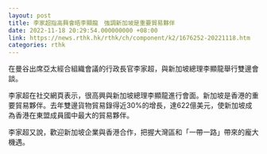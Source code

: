 ```yaml
---
layout: post
title: 李家超指高興會晤李顯龍　強調新加坡是重要貿易夥伴
date: 2022-11-18 20:29:54.000000000 +08:00
link: https://news.rthk.hk/rthk/ch/component/k2/1676252-20221118.htm
categories: rthk
---
```


在曼谷出席亞太經合組織會議的行政長官李家超，與新加坡總理李顯龍舉行雙邊會談。

李家超在社交網頁表示，很高興與新加坡總理李顯龍進行會面。新加坡是香港的重要貿易夥伴。去年雙邊貨物貿易錄得近30%的增長，達622億美元，使新加坡成為香港在東盟成員國中最大的貿易夥伴。

李家超又說，歡迎新加坡企業與香港合作，把握大灣區和「一帶一路」帶來的龐大機遇。
